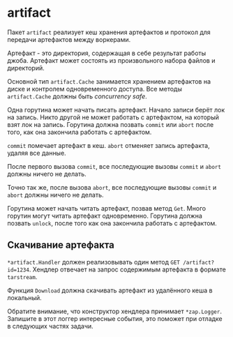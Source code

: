 # artifact

Пакет `artifact` реализует кеш хранения артефактов и протокол для передачи артефактов между воркерами.

Артефакт - это директория, содержащая в себе результат работы джоба. Артефакт может состоять из произвольного
набора файлов и директорий.

Основной тип `artifact.Cache` занимается хранением артефактов на диске и контролем одновременного доступа.
Все методы `artifact.Cache` должны быть *concurrency safe*.

Одна горутина может начать писать артефакт. Начало записи берёт лок на запись. Никто другой не может работать с артефактом,
на который взят лок на запись. Горутина должна позвать `commit` или `abort` после того, как она закончила работать с артефактом.

`commit` помечает артефакт в кеш. `abort` отменяет запись артефакта, удаляя все данные.

После первого вызова `commit`, все последующие вызовы `commit` и `abort` должны ничего не делать.

Точно так же, после вызова `abort`, все последующие вызовы `commit` и `abort` должны ничего не делать.

Горутина может начать читать артефакт, позвав метод `Get`. Много горутин могут читать артефакт одновременно.
Горутина должна позвать `unlock`, после того как она закончила работать с артефактом.

## Скачивание артефакта

`*artifact.Handler` должен реализовывать один метод `GET /artifact?id=1234`. Хендлер отвечает на
запрос содержимым артефакта в формате `tarstream`.

Функция `Download` должна скачивать артефакт из удалённого кеша в локальный.

Обратите внимание, что конструктор хендлера принимает `*zap.Logger`. Запишите в этот логгер интересные события,
это поможет при отладке в следующих частях задачи.
